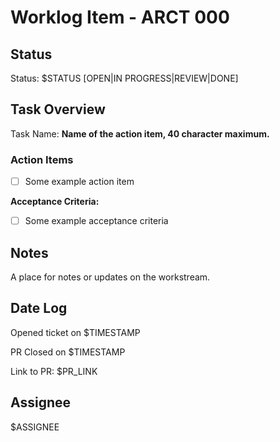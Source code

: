 # Worklog Item - ARCT 000

## Status

Status: $STATUS [OPEN|IN PROGRESS|REVIEW|DONE]

## Task Overview

Task Name: **Name of the action item, 40 character maximum.**

### Action Items

- [ ] Some example action item

**Acceptance Criteria:**  

- [ ] Some example acceptance criteria

## Notes

A place for notes or updates on the workstream.

## Date Log

Opened ticket on $TIMESTAMP

PR Closed on $TIMESTAMP

Link to PR: $PR_LINK

## Assignee

$ASSIGNEE
